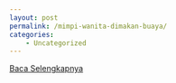 ```yaml
---
layout: post
permalink: /mimpi-wanita-dimakan-buaya/
categories:
    - Uncategorized
---
```


[Baca Selengkapnya](/10)